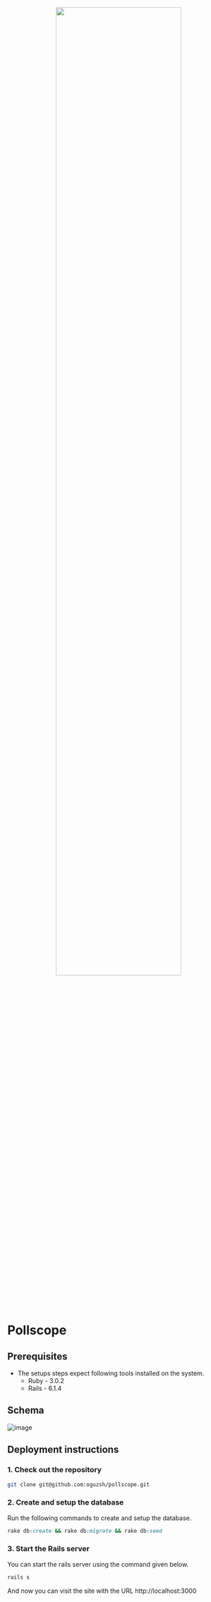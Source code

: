 <div align="center">
  <img width="75%" src="https://media.giphy.com/media/Um7f7HzPD8VKWgx2ZY/giphy.gif" />
</div>
<br />

# Pollscope
## Prerequisites
- The setups steps expect following tools installed on the system.
  - Ruby - 3.0.2
  - Rails - 6.1.4

## Schema
![image](https://user-images.githubusercontent.com/15168877/155898458-0e724f1e-fba8-4adf-aa40-2c676147e811.png)

## Deployment instructions

### 1. Check out the repository

```bash
git clone git@github.com:oguzsh/pollscope.git
```

### 2. Create and setup the database

Run the following commands to create and setup the database.

```ruby
rake db:create && rake db:migrate && rake db:seed
```

### 3. Start the Rails server

You can start the rails server using the command given below.

```ruby
rails s
```

And now you can visit the site with the URL http://localhost:3000
